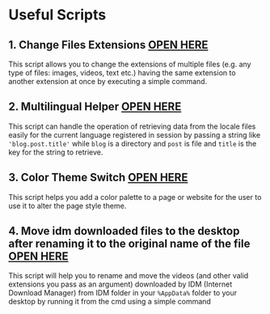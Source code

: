 Useful Scripts
==============

## 1. Change Files Extensions [OPEN HERE](https://github.com/Mustafa-Kamel/Useful-Scripts/tree/master/Change%20Files%20Extensions)
This script allows you to change the extensions of multiple files (e.g. any type of files: images, videos, text etc.) having the same extension to another extension at once by executing a simple command.


## 2. Multilingual Helper [OPEN HERE](https://github.com/Mustafa-Kamel/Useful-Scripts/tree/master/Multilingual%20Helper)
This script can handle the operation of retrieving data from the locale files easily for the current language registered in session by passing a string like `'blog.post.title'` while `blog` is a directory and `post` is file and `title` is the key for the string to retrieve.


## 3. Color Theme Switch [OPEN HERE](https://github.com/Mustafa-Kamel/Useful-Scripts/tree/master/Color%20Theme%20Switch)
This script helps you add a color palette to a page or website for the user to use it to alter the page style theme.

## 4. Move idm downloaded files to the desktop after renaming it to the original name of the file [OPEN HERE](https://github.com/Mustafa-Kamel/Useful-Scripts/tree/master/Move%20Idm%20Downloads)
This script will help you to rename and move the videos (and other valid extensions you pass as an argument) downloaded by IDM (Internet Download Manager) from IDM folder in your `%AppData%` folder to your desktop by running it from the cmd using a simple command
